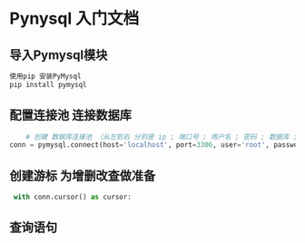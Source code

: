 # Pynysql 入门文档 #

## 导入Pymysql模块 ##

```Powershell
使用pip 安装PyMysql
pip install pymysql
```

## 配置连接池 连接数据库

```python
    # 创建 数据库连接池 （从左到右 分别是 ip ; 端口号 ; 用户名 ; 密码 ; 数据库 ; 编码：）
conn = pymysql.connect(host='localhost', port=3306, user='root', password='*******', db='databaseName', charset='utf8')
```

## 创建游标 为增删改查做准备

```python
 with conn.cursor() as cursor:
```

## 查询语句